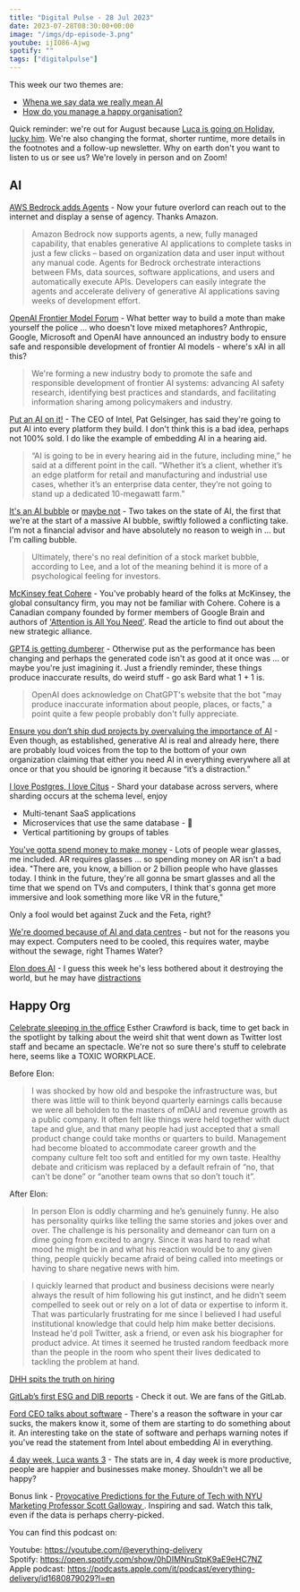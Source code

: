 ```yaml
---
title: "Digital Pulse - 28 Jul 2023"
date: 2023-07-28T08:30:00+00:00
image: "/imgs/dp-episode-3.png"
youtube: ijIO86-Ajwg
spotify: ""
tags: ["digitalpulse"]
---
```


This week our two themes are:

- [Whena we say data we really mean AI](#AI)
- [How do you manage a happy organisation?](#HappyOrg)

Quick reminder: we're out for August because [Luca is going on Holiday, lucky him](https://www.youtube.com/watch?v=Bxauqa7rJgI). We're also changing the format, shorter runtime, more details in the footnotes and a follow-up newsletter. Why on earth don't you want to listen to us or see us? We're lovely in person and on Zoom! 

<!--more-->

## AI

[AWS Bedrock adds Agents](https://aws.amazon.com/about-aws/whats-new/2023/07/enable-generative-ai-applications-complete-tasks/) - Now your future overlord can reach out to the internet and display a sense of agency. Thanks Amazon.

>Amazon Bedrock now supports agents, a new, fully managed capability, that enables generative AI applications to complete tasks in just a few clicks – based on organization data and user input without any manual code. Agents for Bedrock orchestrate interactions between FMs, data sources, software applications, and users and automatically execute APIs. Developers can easily integrate the agents and accelerate delivery of generative AI applications saving weeks of development effort.

[OpenAI Frontier Model Forum](https://openai.com/blog/frontier-model-forum) - What better way to build a mote than make yourself the police ... who doesn't love mixed metaphores? 
Anthropic, Google, Microsoft and OpenAI have announced an industry body to ensure safe and responsible development of frontier AI models - where's xAI in all this?

> We're forming a new industry body to promote the safe and responsible development of frontier AI systems: advancing AI safety research, identifying best practices and standards, and facilitating information sharing among policymakers and industry.

[Put an AI on it!](https://www.theverge.com/2023/7/27/23810360/intel-pat-gelsinger-ai-every-platform-promise) - The CEO of Intel, Pat Gelsinger, has said they're going to put AI into every platform they build. I don't think this is a bad idea, perhaps not 100% sold. I do like the example of embedding AI in a hearing aid.

> “AI is going to be in every hearing aid in the future, including mine,” he said at a different point in the call. “Whether it’s a client, whether it’s an edge platform for retail and manufacturing and industrial use cases, whether it’s an enterprise data center, they’re not going to stand up a dedicated 10-megawatt farm.”

[It's an AI bubble](https://www.zdnet.com/article/is-ai-the-biggest-bubble-of-all-time-stability-ai-ceo-thinks-so/) or [maybe not](https://markets.businessinsider.com/news/stocks/stock-market-outlook-ai-bubble-hype-nvidia-1999-cisco-fundstrat-2023-7) - Two takes on the state of AI, the first that we're at the start of a massive AI bubble, swiftly followed a conflicting take. I'm not a financial advisor and have absolutely no reason to weigh in ... but I'm calling bubble.

> Ultimately, there's no real definition of a stock market bubble, according to Lee, and a lot of the meaning behind it is more of a psychological feeling for investors.

[McKinsey feat Cohere](https://txt.cohere.com/cohere-and-mckinsey/) - You've probably heard of the folks at McKinsey, the global consultancy firm, you may not be familiar with Cohere. Cohere is a Canadian company founded by former members of Google Brain and authors of ['Attention is All You Need'](https://arxiv.org/abs/1706.03762). Read the article to find out about the new strategic alliance.

[GPT4 is getting dumberer](https://www.theregister.com/2023/07/20/gpt4_chatgpt_performance/) - Otherwise put as the performance has been changing and perhaps the generated code isn't as good at it once was ... or maybe you're just imagining it. Just a friendly reminder, these things produce inaccurate results, do weird stuff - go ask Bard what 1 + 1 is.  

> OpenAI does acknowledge on ChatGPT's website that the bot "may produce inaccurate information about people, places, or facts," a point quite a few people probably don't fully appreciate.

 
[Ensure you don’t ship dud projects by overvaluing the importance of AI](https://thenewstack.io/what-generative-ai-means-for-product-strategy-and-how-to-evaluate-it/) - Even though, as established, generative AI is real and already here, there are probably loud voices from the top to the bottom of your own organization claiming that either you need AI in everything everywhere all at once or that you should be ignoring it because “it’s a distraction.”


[I love Postgres, I love Citus](https://www.citusdata.com/blog/2023/07/18/citus-12-schema-based-sharding-for-postgres/) - 
Shard your database across servers, where sharding occurs at the schema level, enjoy 
- Multi-tenant SaaS applications
- Microservices that use the same database - 🤢
- Vertical partitioning by groups of tables

[You've gotta spend money to make money](https://www.businessinsider.com/mark-zuckerberg-metaverse-losses-top-40-billion-suddenly-ok-meta-2023-7?r=US&IR=T) - Lots of people wear glasses, me included. AR requires glasses ... so spending money on AR isn't a bad idea.
"There are, you know, a billion or 2 billion people who have glasses today. I think in the future, they're all gonna be smart glasses and all the time that we spend on TVs and computers, I think that's gonna get more immersive and look something more like VR in the future," 

Only a fool would bet against Zuck and the Feta, right?

[We're doomed because of AI and data centres](https://www.theregister.com/2023/07/27/thames_water_to_datacenters_cut/) - but not for the reasons you may expect. Computers need to be cooled, this requires water, maybe without the sewage, right Thames Water?

[Elon does AI](https://www.newscientist.com/article/2382426-what-is-xai-elon-musks-new-ai-company-and-will-it-succeed/) - I guess this week he's less bothered about it destroying the world, but he may have [distractions](https://themessenger.com/tech/twitters-rebrand-to-x-could-be-a-trademark-nightmare-thanks-to-microsoft)

## Happy Org

[Celebrate sleeping in the office](https://twitter.com/esthercrawford/status/1684291048682684416?s=20) Esther Crawford is back, time to get back in the spotlight by talking about the weird shit that went down as Twitter lost staff and became an spectacle. We're not so sure there's stuff to celebrate here, seems like a TOXIC WORKPLACE. 

Before Elon:

>I was shocked by how old and bespoke the infrastructure was, but there was little will to think beyond quarterly earnings calls because we were all beholden to the masters of mDAU and revenue growth as a public company. It often felt like things were held together with duct tape and glue, and that many people had just accepted that a small product change could take months or quarters to build. Management had become bloated to accommodate career growth and the company culture felt too soft and entitled for my own taste. Healthy debate and criticism was replaced by a default refrain of “no, that can’t be done” or “another team owns that so don’t touch it”.

After Elon:

>In person Elon is oddly charming and he’s genuinely funny. He also has personality quirks like telling the same stories and jokes over and over. The challenge is his personality and demeanor can turn on a dime going from excited to angry. Since it was hard to read what mood he might be in and what his reaction would be to any given thing, people quickly became afraid of being called into meetings or having to share negative news with him.

>I quickly learned that product and business decisions were nearly always the result of him following his gut instinct, and he didn’t seem compelled to seek out or rely on a lot of data or expertise to inform it. That was particularly frustrating for me since I believed I had useful institutional knowledge that could help him make better decisions. Instead he'd poll Twitter, ask a friend, or even ask his biographer for product advice. At times it seemed he trusted random feedback more than the people in the room who spent their lives dedicated to tackling the problem at hand.


[DHH spits the truth on hiring](https://world.hey.com/dhh/pick-promise-over-proof-756604d3)

[GitLab’s first ESG and DIB reports](https://about.gitlab.com/blog/2023/07/26/gitlab-first-esg-and-dib-reports/) - Check it out. We are fans of the GitLab.

[Ford CEO talks about software](https://youtu.be/8IhSWsQlaG8?t=1513) - There's a reason the software in your car sucks, the makers know it, some of them are starting to do something about it. An interesting take on the state of software and perhaps warning notes if you've read the statement from Intel about embedding AI in everything.

[4 day week, Luca wants 3](https://www.businessinsider.com/four-day-workweek-companies-profits-workers-happier-efficient-takano-2023-7?r=US&IR=T) - The stats are in, 4 day week is more productive, people are happier and businesses make money. Shouldn't we all be happy?

Bonus link - [ Provocative Predictions for the Future of Tech with NYU Marketing Professor Scott Galloway ](https://www.youtube.com/watch?v=otyoPiVAicI&t=2500s). Inspiring and sad. Watch this talk, even if the data is perhaps cherry-picked.

You can find this podcast on:

Youtube: https://youtube.com/@everything-delivery  
Spotify: https://open.spotify.com/show/0hDIMNruStpK9aE9eHC7NZ  
Apple podcast: https://podcasts.apple.com/it/podcast/everything-delivery/id1680879029?l=en  

